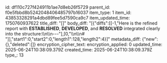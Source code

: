 id: df110c727f424911b1ae7d8eb26f5729
parent_id: f0e5fbbd8b5242048406485797b16037
item_type: 1
item_id: 43853328291a4dbd89fee5d7590ca9c7
item_updated_time: 1750760937622
title_diff: "[]"
body_diff: "[{\"diffs\":[[-1,\"Here is the refined report with **ESTABLISHED**, **DEVELOPED**, and **RESOLVED** integrated clearly into the structure:\\\n\\\n---\"],[0,\"\\\n\\\n# \"]],\"start1\":0,\"start2\":0,\"length1\":128,\"length2\":4}]"
metadata_diff: {"new":{},"deleted":[]}
encryption_cipher_text: 
encryption_applied: 0
updated_time: 2025-06-24T10:38:09.379Z
created_time: 2025-06-24T10:38:09.379Z
type_: 13